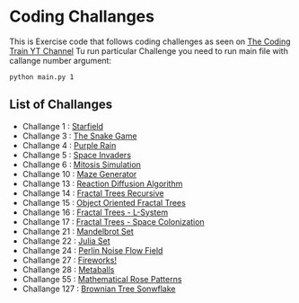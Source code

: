 # Coding Challanges

This is Exercise code that follows coding challenges as seen on [The Coding Train YT Channel](https://www.youtube.com/playlist?list=PLRqwX-V7Uu6ZiZxtDDRCi6uhfTH4FilpH)
Tu run particular Challenge you need to run main file with callange number argument:
```
python main.py 1
```

## List of Challanges
- Challange 1   : [Starfield](https://www.youtube.com/watch?v=17WoOqgXsRM&list=PLRqwX-V7Uu6ZiZxtDDRCi6uhfTH4FilpH&index=1)
- Challange 3   : [The Snake Game](https://www.youtube.com/watch?v=AaGK-fj-BAM&list=PLRqwX-V7Uu6ZiZxtDDRCi6uhfTH4FilpH&index=3)
- Challange 4   : [Purple Rain](https://www.youtube.com/watch?v=KkyIDI6rQJI&list=PLRqwX-V7Uu6ZiZxtDDRCi6uhfTH4FilpH&index=4)
- Challange 5   : [Space Invaders](https://www.youtube.com/watch?v=biN3v3ef-Y0&list=PLRqwX-V7Uu6ZiZxtDDRCi6uhfTH4FilpH&index=5)
- Challange 6   : [Mitosis Simulation](https://www.youtube.com/watch?v=jxGS3fKPKJA&list=PLRqwX-V7Uu6ZiZxtDDRCi6uhfTH4FilpH&index=6)
- Challange 10  : [Maze Generator](https://www.youtube.com/watch?v=HyK_Q5rrcr4&list=PLRqwX-V7Uu6ZiZxtDDRCi6uhfTH4FilpH&index=10)
- Challange 13  : [Reaction Diffusion Algorithm](https://www.youtube.com/watch?v=BV9ny785UNc&list=PLRqwX-V7Uu6ZiZxtDDRCi6uhfTH4FilpH&index=16)
- Challange 14  : [Fractal Trees Recursive](https://www.youtube.com/watch?v=0jjeOYMjmDU&list=PLRqwX-V7Uu6ZiZxtDDRCi6uhfTH4FilpH&index=17)
- Challange 15  : [Object Oriented Fractal Trees](https://www.youtube.com/watch?v=fcdNSZ9IzJM&list=PLRqwX-V7Uu6ZiZxtDDRCi6uhfTH4FilpH&index=18)
- Challange 16  : [Fractal Trees - L-System](https://www.youtube.com/watch?v=E1B4UoSQMFw&list=PLRqwX-V7Uu6ZiZxtDDRCi6uhfTH4FilpH&index=19)
- Challange 17  : [Fractal Trees - Space Colonization](https://www.youtube.com/watch?v=kKT0v3qhIQY&list=PLRqwX-V7Uu6ZiZxtDDRCi6uhfTH4FilpH&index=20)
- Challange 21  : [Mandelbrot Set](https://www.youtube.com/watch?v=6z7GQewK-Ks&list=PLRqwX-V7Uu6ZiZxtDDRCi6uhfTH4FilpH&index=24)
- Challange 22  : [Julia Set](https://www.youtube.com/watch?v=fAsaSkmbF5s&list=PLRqwX-V7Uu6ZiZxtDDRCi6uhfTH4FilpH&index=25)
- Challange 24  : [Perlin Noise Flow Field](https://www.youtube.com/watch?v=BjoM9oKOAKY&list=PLRqwX-V7Uu6ZiZxtDDRCi6uhfTH4FilpH&index=27)
- Challange 27  : [Fireworks!](https://www.youtube.com/watch?v=CKeyIbT3vXI&list=PLRqwX-V7Uu6ZiZxtDDRCi6uhfTH4FilpH&index=30)
- Challange 28  : [Metaballs](https://www.youtube.com/watch?v=ccYLb7cLB1I&list=PLRqwX-V7Uu6ZiZxtDDRCi6uhfTH4FilpH&index=31)
- Challange 55  : [Mathematical Rose Patterns](https://www.youtube.com/watch?v=f5QBExMNB1I&list=PLRqwX-V7Uu6ZiZxtDDRCi6uhfTH4FilpH&index=72)
- Challange 127 : [Brownian Tree Sonwflake](https://www.youtube.com/watch?v=XUA8UREROYE&list=PLRqwX-V7Uu6ZiZxtDDRCi6uhfTH4FilpH&index=182)